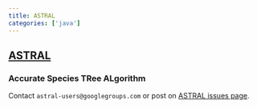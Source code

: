 ```yaml
---
title: ASTRAL
categories: ['java']
---
```

## [ASTRAL](https://github.com/smirarab/ASTRAL)

### Accurate Species TRee ALgorithm


Contact ``astral-users@googlegroups.com`` or post on [ASTRAL issues page](https://github.com/smirarab/ASTRAL/issues).


